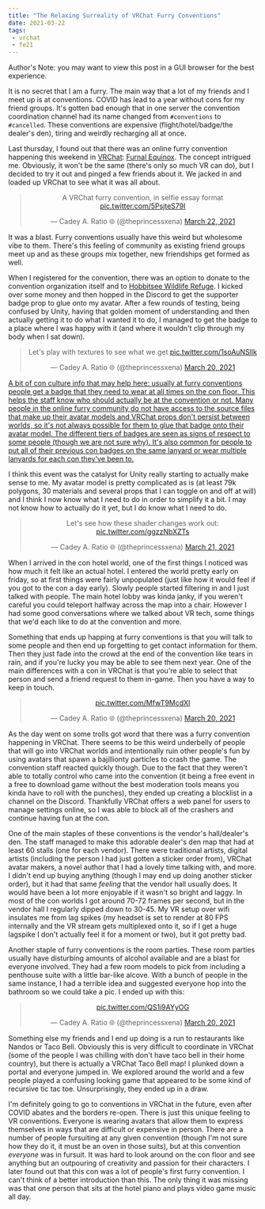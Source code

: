 ```yaml
---
title: "The Relaxing Surreality of VRChat Furry Conventions"
date: 2021-03-22
tags:
 - vrchat
 - fe21
---
```


Author's Note: you may want to view this post in a GUI browser for the best experience.

It is no secret that I am a furry. The main way that a lot of my friends and I meet up is at conventions. COVID has lead to a year without cons for my friend groups. It's gotten bad enough that in one server the convention coordination channel had its name changed from `#conventions` to `#cancelled`. These conventions are expensive (flight/hotel/badge/the dealer's den), tiring and weirdly recharging all at once.

Last thursday, I found out that there was an online furry convention happening this weekend in [VRChat](https://hello.vrchat.com): [Furnal Equinox](https://furnalequinox.com). The concept intrigued me. Obviously, it won't be the same (there's only so much VR can do), but I decided to try it out and pinged a few friends about it. We jacked in and loaded up VRChat to see what it was all about.

<center>

<blockquote class="twitter-tweet"><p lang="en" dir="ltr">A VRChat furry convention, in selfie essay format <a href="https://t.co/5PsjteS79I">pic.twitter.com/5PsjteS79I</a></p>&mdash; Cadey A. Ratio 🌐 (@theprincessxena) <a href="https://twitter.com/theprincessxena/status/1373957443294744578?ref_src=twsrc%5Etfw">March 22, 2021</a></blockquote> <script async src="https://platform.twitter.com/widgets.js" charset="utf-8"></script>

</center>

It was a blast. Furry conventions usually have this weird but wholesome vibe to them. There's this feeling of community as existing friend groups meet up and as these groups mix together, new friendships get formed as well.

When I registered for the convention, there was an option to donate to the convention organization itself and to [Hobbitsee Wildlife Refuge](http://www.hobbitstee.com). I kicked over some money and then hopped in the Discord to get the supporter badge prop to glue onto my avatar. After a few rounds of testing, being confused by Unity, having that golden moment of understanding and then actually getting it to do what I wanted it to do, I managed to get the badge to a place where I was happy with it (and where it wouldn't clip through my body when I sat down).

<center>

<blockquote class="twitter-tweet"><p lang="en" dir="ltr">Let&#39;s play with textures to see what we get <a href="https://t.co/1soAuNSllk">pic.twitter.com/1soAuNSllk</a></p>&mdash; Cadey A. Ratio 🌐 (@theprincessxena) <a href="https://twitter.com/theprincessxena/status/1373245260449652740?ref_src=twsrc%5Etfw">March 20, 2021</a></blockquote> <script async src="https://platform.twitter.com/widgets.js" charset="utf-8"></script>

</center>

[A bit of con culture info that may help here: usually at furry conventions people get a badge that they need to wear at all times on the con floor. This helps the staff know who should actually be at the convention or not. Many people in the online furry community do not have access to the source files that make up their avatar models and VRChat props don't persist between worlds, so it's not always possible for them to glue that badge onto their avatar model. The different tiers of badges are seen as signs of respect to some people (though we are not sure why). It's also common for people to put all of their previous con badges on the same lanyard or wear multiple lanyards for each con they've been to.](conversation://Mara/hacker)

I think this event was the catalyst for Unity really starting to actually make sense to me. My avatar model is pretty complicated as is (at least 79k polygons, 30 materials and several props that I can toggle on and off at will) and I think I now know what I need to do in order to simplify it a bit. I may not know how to actually do it yet, but I do know what I need to do.

<center>

<blockquote class="twitter-tweet"><p lang="en" dir="ltr">Let&#39;s see how these shader changes work out: <a href="https://t.co/ggzzNbXZTs">pic.twitter.com/ggzzNbXZTs</a></p>&mdash; Cadey A. Ratio 🌐 (@theprincessxena) <a href="https://twitter.com/theprincessxena/status/1373618625026920449?ref_src=twsrc%5Etfw">March 21, 2021</a></blockquote> <script async src="https://platform.twitter.com/widgets.js" charset="utf-8"></script>

</center>

When I arrived in the con hotel world, one of the first things I noticed was how much it felt like an actual hotel. I entered the world pretty early on friday, so at first things were fairly unpopulated (just like how it would feel if you got to the con a day early). Slowly people started filtering in and I just talked with people. The main hotel lobby was kinda janky, if you weren't careful you could teleport halfway across the map into a chair. However I had some good conversations where we talked about VR tech, some things that we'd each like to do at the convention and more.

Something that ends up happing at furry conventions is that you will talk to some people and then end up forgetting to get contact information for them. Then they just fade into the crowd at the end of the convention like tears in rain, and if you're lucky you may be able to see them next year. One of the main differences with a con in VRChat is that you're able to select that person and send a friend request to them in-game. Then you have a way to keep in touch.

<center>

<blockquote class="twitter-tweet"><p lang="und" dir="ltr"><a href="https://t.co/MfwT9McdXI">pic.twitter.com/MfwT9McdXI</a></p>&mdash; Cadey A. Ratio 🌐 (@theprincessxena) <a href="https://twitter.com/theprincessxena/status/1373286284966424581?ref_src=twsrc%5Etfw">March 20, 2021</a></blockquote> <script async src="https://platform.twitter.com/widgets.js" charset="utf-8"></script>

</center>

As the day went on some trolls got word that there was a furry convention happening in VRChat. There seems to be this weird underbelly of people that will go into VRChat worlds and intentionally ruin other people's fun by using avatars that spawn a bajillionty particles to crash the game. The convention staff reacted quickly though. Due to the fact that they weren't able to totally control who came into the convention (it being a free event in a free to download game without the best moderation tools means you kinda have to roll with the punches), they ended up creating a blocklist in a channel on the Discord. Thankfully VRChat offers a web panel for users to manage settings online, so I was able to block all of the crashers and continue having fun at the con.

One of the main staples of these conventions is the vendor's hall/dealer's den. The staff managed to make this adorable dealer's den map that had at least 60 stalls (one for each vendor). There were traditional artists, digital artists (including the person I had just gotten a sticker order from), VRChat avatar makers, a novel author that I had a lovely time talking with, and more. I didn't end up buying anything (though I may end up doing another sticker order), but it had that same _feeling_ that the vendor hall usually does. It would have been a lot more enjoyable if it wasn't so bright and laggy. In most of the con worlds I got around 70-72 frames per second, but in the vendor hall I regularly dipped down to 30-45. My VR setup over wifi insulates me from lag spikes (my headset is set to render at 80 FPS internally and the VR stream gets multiplexed onto it, so if I get a huge lagspike I don't actually feel it for a moment or two), but it got pretty bad.

Another staple of furry conventions is the room parties. These room parties usually have disturbing amounts of alcohol available and are a blast for everyone involved. They had a few room models to pick from including a penthouse suite with a little bar-like alcove. With a bunch of people in the same instance, I had a terrible idea and suggested everyone hop into the bathroom so we could take a pic. I ended up with this:

<center>

<blockquote class="twitter-tweet"><p lang="und" dir="ltr"><a href="https://t.co/QS1i9AYyOG">pic.twitter.com/QS1i9AYyOG</a></p>&mdash; Cadey A. Ratio 🌐 (@theprincessxena) <a href="https://twitter.com/theprincessxena/status/1373390724599808001?ref_src=twsrc%5Etfw">March 20, 2021</a></blockquote> <script async src="https://platform.twitter.com/widgets.js" charset="utf-8"></script>

</center>

Something else my friends and I end up doing is a run to restaurants like Nandos or Taco Bell. Obviously this is very difficult to coordinate in VRChat (some of the people I was chilling with don't have taco bell in their home country), but there is actually a VRChat Taco Bell map! I plunked down a portal and everyone jumped in. We explored around the world and a few people played a confusing looking game that appeared to be some kind of recursive tic tac toe. Unsurprisingly, they ended up in a draw.

I'm definitely going to go to conventions in VRChat in the future, even after COVID abates and the borders re-open. There is just this unique feeling to VR conventions. Everyone is wearing avatars that allow them to express themselves in ways that are difficult or expensive in person. There are a number of people fursuiting at any given convention (though I'm not sure how they do it, it must be an oven in those suits), but at this convention _everyone_ was in fursuit. It was hard to look around on the con floor and see anything but an outpouring of creativity and passion for their characters. I later found out that this con was a lot of people's first furry convention. I can't think of a better introduction than this. The only thing it was missing was that one person that sits at the hotel piano and plays video game music all day.